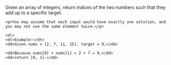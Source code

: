 <html>
<body>
    <p>Given an array of integers, return indices of the two numbers such that they add up to a specific target.</p>

    <p>You may assume that each input would have exactly one solution, and you may not use the same element twice.</p>

    <dl>
    <dt>Example:</dt>
    <dd>Given nums = [2, 7, 11, 15], target = 9,</dd>

    <dd>Because nums[0] + nums[1] = 2 + 7 = 9,</dd>
    <dd>return [0, 1].</dd>
</body>
